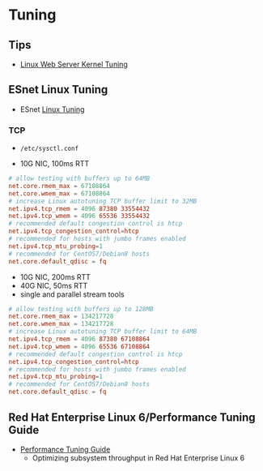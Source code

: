 # Tuning

## Tips
* [Linux Web Server Kernel Tuning](https://gist.github.com/kgriffs/4027835)

## ESnet Linux Tuning
* ESnet [Linux Tuning](https://fasterdata.es.net/host-tuning/linux/)
### TCP
* `/etc/sysctl.conf`

* 10G NIC, 100ms RTT

```conf
# allow testing with buffers up to 64MB 
net.core.rmem_max = 67108864 
net.core.wmem_max = 67108864 
# increase Linux autotuning TCP buffer limit to 32MB
net.ipv4.tcp_rmem = 4096 87380 33554432
net.ipv4.tcp_wmem = 4096 65536 33554432
# recommended default congestion control is htcp 
net.ipv4.tcp_congestion_control=htcp
# recommended for hosts with jumbo frames enabled
net.ipv4.tcp_mtu_probing=1
# recommended for CentOS7/Debian8 hosts
net.core.default_qdisc = fq
```

* 10G NIC, 200ms RTT
* 40G NIC, 50ms RTT
* single and parallel stream tools

```conf
# allow testing with buffers up to 128MB
net.core.rmem_max = 134217728 
net.core.wmem_max = 134217728 
# increase Linux autotuning TCP buffer limit to 64MB
net.ipv4.tcp_rmem = 4096 87380 67108864
net.ipv4.tcp_wmem = 4096 65536 67108864
# recommended default congestion control is htcp 
net.ipv4.tcp_congestion_control=htcp
# recommended for hosts with jumbo frames enabled
net.ipv4.tcp_mtu_probing=1
# recommended for CentOS7/Debian8 hosts
net.core.default_qdisc = fq
```

## Red Hat Enterprise Linux 6/Performance Tuning Guide
* [Performance Tuning Guide](https://access.redhat.com/documentation/en-US/Red_Hat_Enterprise_Linux/6/html-single/Performance_Tuning_Guide/index.html)
  * Optimizing subsystem throughput in Red Hat Enterprise Linux 6
